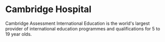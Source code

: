 # Cambridge Hospital
Cambridge Assessment International Education is the world's largest provider of international education programmes and qualifications for 5 to 19 year olds.
